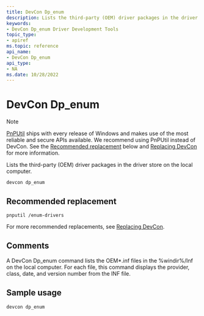 ```yaml
---
title: DevCon Dp_enum
description: Lists the third-party (OEM) driver packages in the driver store on the local computer.
keywords:
- DevCon Dp_enum Driver Development Tools
topic_type:
- apiref
ms.topic: reference
api_name:
- DevCon Dp_enum
api_type:
- NA
ms.date: 10/28/2022
---
```


# DevCon Dp_enum

> [!NOTE]
> [PnPUtil](pnputil.md) ships with every release of Windows and makes use of the most reliable and secure APIs available. We recommend using PnPUtil instead of DevCon. See the [Recommended replacement](#recommended-replacement) below and [Replacing DevCon](devcon-migration.md) for more information.

Lists the third-party (OEM) driver packages in the driver store on the local computer.

``` console
devcon dp_enum
```

## Recommended replacement

``` console
pnputil /enum-drivers
```

For more recommended replacements, see [Replacing DevCon](devcon-migration.md).

## Comments

A DevCon Dp_enum command lists the OEM\*.inf files in the %windir%/Inf on the local computer. For each file, this command displays the provider, class, date, and version number from the INF file.

## Sample usage

``` console
devcon dp_enum
```
